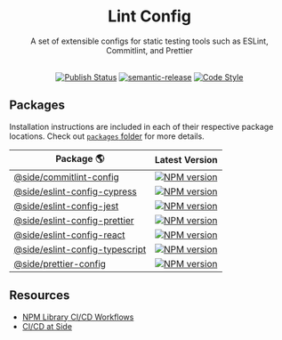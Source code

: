 <div align="center">
  <h1>Lint Config</h1>
  <div>A set of extensible configs for static testing tools such as ESLint, Commitlint, and Prettier</div>
  <br />
</div>

<div align="center">

[![Publish Status][publish-status-image]][publish-status-url]
[![semantic-release][semantic-release-icon]][semantic-release-url]
[![Code Style][code-style-image]][code-style-url]

</div>

## Packages

Installation instructions are included in each of their respective package locations. Check out [`packages` folder](https://github.com/reside-eng/lint-config/tree/main/packages/) for more details.

| Package 🌎                                                                                                              | Latest Version                                                           |
| ----------------------------------------------------------------------------------------------------------------------- | ------------------------------------------------------------------------ |
| [@side/commitlint-config](https://github.com/reside-eng/lint-config/tree/main/packages/commitlint-config)               | [![NPM version][commitlint-config-npm-image]][commitlint-npm-url]        |
| [@side/eslint-config-cypress](https://github.com/reside-eng/lint-config/tree/main/packages/eslint-config-cypress)       | [![NPM version][config-cypress-npm-image]][config-cypress-npm-url]       |
| [@side/eslint-config-jest](https://github.com/reside-eng/lint-config/tree/main/packages/eslint-config-jest)             | [![NPM version][config-jest-npm-image]][config-jest-npm-url]             |
| [@side/eslint-config-prettier](https://github.com/reside-eng/lint-config/tree/main/packages/eslint-config-prettier)     | [![NPM version][config-prettier-npm-image]][config-prettier-npm-url]     |
| [@side/eslint-config-react](https://github.com/reside-eng/lint-config/tree/main/packages/eslint-config-react)           | [![NPM version][config-react-npm-image]][config-react-npm-url]           |
| [@side/eslint-config-typescript](https://github.com/reside-eng/lint-config/tree/main/packages/eslint-config-typescript) | [![NPM version][config-typescript-npm-image]][config-typescript-npm-url] |
| [@side/prettier-config](https://github.com/reside-eng/lint-config/tree/main/packages/prettier-config)                   | [![NPM version][prettier-config-npm-image]][prettier-config-npm-url]     |

## Resources

- [NPM Library CI/CD Workflows](https://residenetwork.atlassian.net/wiki/spaces/ENG/pages/1173291063/NPM+Library+CI+CD+Workflow)
- [CI/CD at Side](https://residenetwork.atlassian.net/wiki/spaces/ENG/pages/1129414678/CI+CD)

[commitlint-config-npm-image]: https://img.shields.io/npm/v/@side/commitlint-config.svg?style=flat-square
[commitlint-npm-url]: https://npmjs.org/package/@side/commitlint-config
[config-cypress-npm-image]: https://img.shields.io/npm/v/@side/eslint-config-cypress.svg?style=flat-square
[config-cypress-npm-url]: https://npmjs.org/package/@side/eslint-config-cypress
[config-prettier-npm-image]: https://img.shields.io/npm/v/@side/eslint-config-prettier.svg?style=flat-square
[config-prettier-npm-url]: https://npmjs.org/package/@side/eslint-config-prettier
[config-jest-npm-image]: https://img.shields.io/npm/v/@side/eslint-config-jest.svg?style=flat-square
[config-jest-npm-url]: https://npmjs.org/package/@side/eslint-config-jest
[config-react-npm-image]: https://img.shields.io/npm/v/@side/eslint-config-react.svg?style=flat-square
[config-react-npm-url]: https://npmjs.org/package/@side/eslint-config-react
[config-typescript-npm-image]: https://img.shields.io/npm/v/@side/eslint-config-typescript.svg?style=flat-square
[config-typescript-npm-url]: https://npmjs.org/package/@side/eslint-config-typescript
[prettier-config-npm-image]: https://img.shields.io/npm/v/@side/prettier-config.svg?style=flat-square
[prettier-config-npm-url]: https://npmjs.org/package/@side/prettier-config
[publish-status-image]: https://img.shields.io/github/workflow/status/reside-eng/lint-config/Release?style=flat-square
[publish-status-url]: https://github.com/reside-eng/lint-config/actions
[license-image]: https://img.shields.io/npm/l/@side/lint-config.svg?style=flat-square
[license-url]: https://github.com/reside-eng/lint-config/blob/main/LICENSE
[code-style-image]: https://img.shields.io/badge/code%20style-airbnb-blue.svg?style=flat-square
[code-style-url]: https://github.com/airbnb/javascript
[semantic-release-icon]: https://img.shields.io/badge/%20%20%F0%9F%93%A6%F0%9F%9A%80-semantic--release-e10079.svg?style=flat-square
[semantic-release-url]: https://github.com/semantic-release/semantic-release
